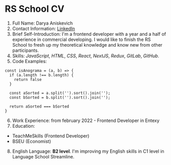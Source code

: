 <!-- Full Name
Contact Information
Brief Self-Introduction (your goals and priorities, emphasize your strengths, describe your work experience if applicable, or your desire to learn and acquire new skills)
Skills (programming languages, frameworks, methodologies, version control systems, and development tools you are proficient in)
Code Examples
Work Experience (Junior Devs can list educational projects with the skills used and links to the source code)
Education (including completed courses and training)
English Language (your English proficiency level, and if you had language practice, describe it) -->

# RS School CV

1. Full Name: Darya Aniskevich
2. Contact Information: [LinkedIn](https://www.linkedin.com/in/darya-aniskevich/)
3. Brief Self-Introduction: I'm a frontend developer with a year and a half of experience in commercial developing. I would like to finish the RS School to fresh up my theoretical knowledge and know new from other participants.
4. Skills: *JavaScript*, *HTML*, *CSS*, *React*, *NextJS*, *Redux*, *GitLab*, *GitHub*.
5. Code Examples:
  ```
  const isAnograma = (a, b) => {
    if (a.length !== b.length) {
      return false
    }

    const aSorted = a.split('').sort().join('');
    const bSorted = b.split('').sort().join('');

    return aSorted === bSorted
  }
  ```
6. Work Experience: from february 2022 - Frontend Developer in Entexy
7. Education:
  - TeachMeSkills (Frontend Developer)
  - BSEU (Economist)
8. English Language: **B2 level**. I'm improving my English skills in C1 level in Language School Streamline. 

